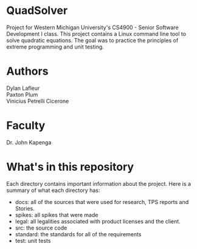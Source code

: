 # QuadSolver

Project for Western Michigan University's CS4900 - Senior Software Development I class.
This project contains a Linux command line tool to solve quadratic equations. The goal was to
practice the principles of extreme programming and unit testing.

# Authors
Dylan Lafleur\
Paxton Plum\
Vinicius Petrelli Cicerone

# Faculty
Dr. John Kapenga

# What's in this repository

Each directory contains important information about the project.
Here is a summary of what each directory has:

- docs: all of the sources that were used for research, TPS reports and Stories.
- spikes: all spikes that were made
- legal: all legalities associated with product licenses and the client.
- src: the source code
- standard: the standards for all of the requirements
- test: unit tests 
